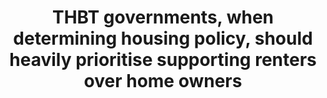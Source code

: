 ---
title: "THBT governments, when determining housing policy, should heavily prioritise supporting renters over home owners"
infoslide: ""
round: "Round 4"
weight: 4
videos: []
tags: ['Housing', 'Social Policy']
layout: "motion"
categories: ["motions"]
---
